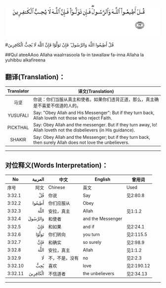 ![003:032](images/003_032.gif)

#قُلْ أَطِيعُوا اللَّهَ وَالرَّسُولَ ۖ فَإِنْ تَوَلَّوْا فَإِنَّ اللَّهَ لَا يُحِبُّ الْكَافِرِينَ 

##Qul ateeAAoo Allaha waalrrasoola fa-in tawallaw fa-inna Allaha la yuhibbu alkafireena 

## 翻译(Translation)：

| Translator | 译文(Translation)                                            |
| :--------: | ------------------------------------------------------------ |
|    马坚    | 你说：你们当服从真主和使者。如果你们违背正道，那么，真主确是不喜爱不信道的人的。 |
|  YUSUFALI  | Say: "Obey Allah and His Messenger": But if they turn back, Allah loveth not those who reject Faith. |
|  PICKTHAL  | Say: Obey Allah and the messenger. But if they turn away, lo! Allah loveth not the disbelievers (in His guidance). |
|   SHAKIR   | Say: Obey Allah and the Messenger; but if they turn back, then surely Allah does not love the unbelievers. |

---

## 对位释义(Words Interpretation)：

| No   | العربية | 中文    | English | 曾用词 |
| ---- | ------: | ------- | ------- | ------ |
| 序号 |    阿文 | Chinese | 英文    | Used   |
| 3:32.1  | قُلْ       | 你说           | Say               | 见2:80.8   |
| 3:32.2  | أَطِيعُوا   | 你们应服从     | Obey              |            |
| 3:32.3  | اللَّهَ     | 安拉，真主     | Allah             | 见1:1.2    |
| 3:32.4  | وَالرَّسُولَ  | 和使者         | and the Messenger |            |
| 3:32.5  | فَإِنْ      | 和如果         | and if            | 见2:24.1   |
| 3:32.6  | تَوَلَّوْا    | 你们转向       | you turn          | 见2:115.5  |
| 3:32.7  | فَإِنَّ      | 和确实         | so surely         | 见2:98.9   |
| 3:32.8  | اللَّهَ     | 安拉，真主     | Allah             | 见1:1.2    |
| 3:32.9  | لَا       | 不，不是，没有 | no                | 见2:2.3    |
| 3:32.10 | يُحِبُّ      | 喜欢           | love              | 见2:190.12 |
| 3:32.11 | الْكَافِرِينَ | 不信道者       | the unbelievers   | 见2:34.13  |

---
